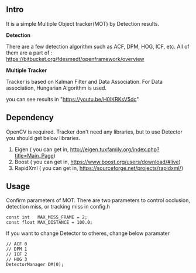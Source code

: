 ## Intro

It is a simple Multiple Object tracker(MOT) by Detection results. 

__Detection__

There are a few detection algorithm such as ACF, DPM, HOG, ICF, etc. All of them are a part of : https://bitbucket.org/fdesmedt/openframework/overview

__Multiple Tracker__

Tracker is based on Kalman Filter and Data Association. For Data association, Hungarian Algorithm is used. 

you can see results in "https://youtu.be/H0lKRKsV5dc"

## Dependency
OpenCV is required.
Tracker don't need any libraries, but to use Detector you should get below libraries.
1. Eigen ( you can get in, http://eigen.tuxfamily.org/index.php?title=Main_Page)
2. Boost ( you can get in, https://www.boost.org/users/download/#live)
3. RapidXml ( you can get in, https://sourceforge.net/projects/rapidxml/)

## Usage
Confirm parameters of MOT. There are two parameters to control occlusion, detection miss, or tracking miss in config.h
```
const int   MAX_MISS_FRAME = 2;
const float MAX_DISTANCE = 100.0;
```
If you want to change Detector to otheres, change below paramater
```
// ACF 0
// DPM 1
// ICF 2
// HOG 3
DetectorManager DM(0);
``` 
